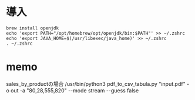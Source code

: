 # 導入

```
brew install openjdk
echo 'export PATH="/opt/homebrew/opt/openjdk/bin:$PATH"' >> ~/.zshrc
echo 'export JAVA_HOME=$(/usr/libexec/java_home)' >> ~/.zshrc
. ~/.zshrc
```

# memo

sales_by_productの場合
/usr/bin/python3 pdf_to_csv_tabula.py "input.pdf" -o out -a "80,28,555,820" --mode stream --guess false
